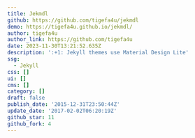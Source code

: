 ```yaml
---
title: Jekmdl
github: https://github.com/tigefa4u/jekmdl
demo: https://tigefa4u.github.io/jekmdl/
author: tigefa4u
author_link: https://github.com/tigefa4u
date: 2023-11-30T13:21:52.635Z
description: ':+1: Jekyll themes use Material Design Lite'
ssg:
  - Jekyll
css: []
ui: []
cms: []
category: []
draft: false
publish_date: '2015-12-31T23:50:44Z'
update_date: '2017-02-02T06:20:19Z'
github_star: 11
github_fork: 4
---
```

